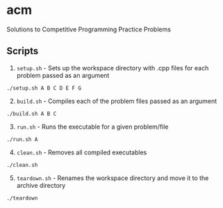 # acm
Solutions to Competitive Programming Practice Problems

## Scripts 

1. `setup.sh` - Sets up the workspace directory with .cpp files for each problem passed as an argument
```shell
./setup.sh A B C D E F G
```

2. `build.sh` - Compiles each of the problem files passed as an argument
```shell
./build.sh A B C
```

3. `run.sh` - Runs the executable for a given problem/file
```shell
./run.sh A
```

4. `clean.sh` - Removes all compiled executables
```shell
./clean.sh
```

5. `teardown.sh` - Renames the workspace directory and move it to the archive directory
```shell
./teardown
```